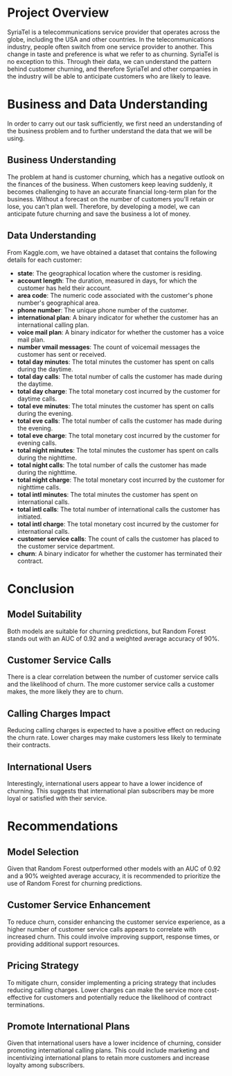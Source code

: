 # Project Overview

SyriaTel is a telecommunications service provider that operates across the globe, including the USA and other countries. In the telecommunications industry, people often switch from one service provider to another. This change in taste and preference is what we refer to as churning. SyriaTel is no exception to this. Through their data, we can understand the pattern behind customer churning, and therefore SyriaTel and other companies in the industry will be able to anticipate customers who are likely to leave.

# Business and Data Understanding

In order to carry out our task sufficiently, we first need an understanding of the business problem and to further understand the data that we will be using.

## Business Understanding

The problem at hand is customer churning, which has a negative outlook on the finances of the business. When customers keep leaving suddenly, it becomes challenging to have an accurate financial long-term plan for the business. Without a forecast on the number of customers you'll retain or lose, you can't plan well. Therefore, by developing a model, we can anticipate future churning and save the business a lot of money.

## Data Understanding

From Kaggle.com, we have obtained a dataset that contains the following details for each customer:

- **state**: The geographical location where the customer is residing.
- **account length**: The duration, measured in days, for which the customer has held their account.
- **area code**: The numeric code associated with the customer's phone number's geographical area.
- **phone number**: The unique phone number of the customer.
- **international plan**: A binary indicator for whether the customer has an international calling plan.
- **voice mail plan**: A binary indicator for whether the customer has a voice mail plan.
- **number vmail messages**: The count of voicemail messages the customer has sent or received.
- **total day minutes**: The total minutes the customer has spent on calls during the daytime.
- **total day calls**: The total number of calls the customer has made during the daytime.
- **total day charge**: The total monetary cost incurred by the customer for daytime calls.
- **total eve minutes**: The total minutes the customer has spent on calls during the evening.
- **total eve calls**: The total number of calls the customer has made during the evening.
- **total eve charge**: The total monetary cost incurred by the customer for evening calls.
- **total night minutes**: The total minutes the customer has spent on calls during the nighttime.
- **total night calls**: The total number of calls the customer has made during the nighttime.
- **total night charge**: The total monetary cost incurred by the customer for nighttime calls.
- **total intl minutes**: The total minutes the customer has spent on international calls.
- **total intl calls**: The total number of international calls the customer has initiated.
- **total intl charge**: The total monetary cost incurred by the customer for international calls.
- **customer service calls**: The count of calls the customer has placed to the customer service department.
- **churn**: A binary indicator for whether the customer has terminated their contract.










# Conclusion

## Model Suitability
Both models are suitable for churning predictions, but Random Forest stands out with an AUC of 0.92 and a weighted average accuracy of 90%.

## Customer Service Calls
There is a clear correlation between the number of customer service calls and the likelihood of churn. The more customer service calls a customer makes, the more likely they are to churn.

## Calling Charges Impact
Reducing calling charges is expected to have a positive effect on reducing the churn rate. Lower charges may make customers less likely to terminate their contracts.

## International Users
Interestingly, international users appear to have a lower incidence of churning. This suggests that international plan subscribers may be more loyal or satisfied with their service.

# Recommendations

## Model Selection
Given that Random Forest outperformed other models with an AUC of 0.92 and a 90% weighted average accuracy, it is recommended to prioritize the use of Random Forest for churning predictions.

## Customer Service Enhancement
To reduce churn, consider enhancing the customer service experience, as a higher number of customer service calls appears to correlate with increased churn. This could involve improving support, response times, or providing additional support resources.

## Pricing Strategy
To mitigate churn, consider implementing a pricing strategy that includes reducing calling charges. Lower charges can make the service more cost-effective for customers and potentially reduce the likelihood of contract terminations.

## Promote International Plans
Given that international users have a lower incidence of churning, consider promoting international calling plans. This could include marketing and incentivizing international plans to retain more customers and increase loyalty among subscribers.

